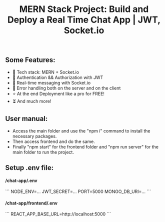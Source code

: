 <h1 align="center">MERN Stack Project: Build and Deploy a Real Time Chat App | JWT, Socket.io </h1>
<br>

<h2>Some Features:</h2>
<ul>
    <li>🌟 Tech stack: MERN + Socket.io</li>
    <li>🎃 Authentication && Authorization with JWT</li>
    <li>👾 Real-time messaging with Socket.io</li>
    <li>🐞 Error handling both on the server and on the client</li>
    <li>⭐ At the end Deployment like a pro for FREE!</li>
    <li>⏳  And much more!</li>
</ul>

<h2>User manual:</h2>
<ul>
    <li>Access the main folder and use the "npm i" command to install the necessary packages.</li>
    <li>Then access frontend and do the same.</li>
    <li>Finally "npm start" for the frontend folder and "npm run server" for the main folder to run the project.</li>
</ul>

<h2>Setup .env file:</h2>
<h4>/chat-app/.env</h4>
```
NODE_ENV=...
JWT_SECRET=...
PORT=5000
MONGO_DB_URI=...
```

<h4>/chat-app/frontend/.env</h4>
```
REACT_APP_BASE_URL=http://localhost:5000
```
